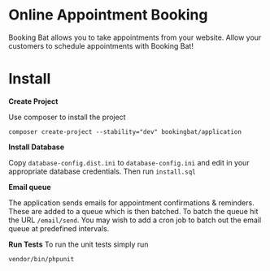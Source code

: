 Online Appointment Booking
===========
Booking Bat allows you to take appointments from your website. Allow your customers to schedule appointments with Booking Bat!


Install
===========

**Create Project**

Use composer to install the project
````
composer create-project --stability="dev" bookingbat/application
````

**Install Database**

Copy `database-config.dist.ini` to `database-config.ini` and edit in your appropriate database credentials. Then run `install.sql`

**Email queue**

The application sends emails for appointment confirmations & reminders. These are added to a queue which is then batched. To batch the queue hit the URL `/email/send`. You may wish to add a cron job to batch out the email queue at predefined intervals.

**Run Tests**
To run the unit tests simply run
````
vendor/bin/phpunit
````